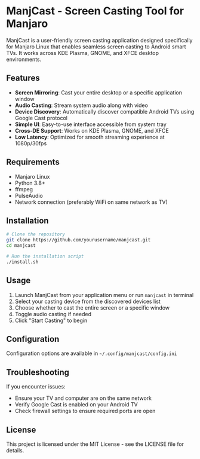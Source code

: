 # ManjCast - Screen Casting Tool for Manjaro

ManjCast is a user-friendly screen casting application designed specifically for Manjaro Linux that enables seamless screen casting to Android smart TVs. It works across KDE Plasma, GNOME, and XFCE desktop environments.

## Features

- **Screen Mirroring**: Cast your entire desktop or a specific application window
- **Audio Casting**: Stream system audio along with video
- **Device Discovery**: Automatically discover compatible Android TVs using Google Cast protocol
- **Simple UI**: Easy-to-use interface accessible from system tray
- **Cross-DE Support**: Works on KDE Plasma, GNOME, and XFCE
- **Low Latency**: Optimized for smooth streaming experience at 1080p/30fps

## Requirements

- Manjaro Linux
- Python 3.8+
- ffmpeg
- PulseAudio
- Network connection (preferably WiFi on same network as TV)

## Installation

```bash
# Clone the repository
git clone https://github.com/yourusername/manjcast.git
cd manjcast

# Run the installation script
./install.sh
```

## Usage

1. Launch ManjCast from your application menu or run `manjcast` in terminal
2. Select your casting device from the discovered devices list
3. Choose whether to cast the entire screen or a specific window
4. Toggle audio casting if needed
5. Click "Start Casting" to begin

## Configuration

Configuration options are available in `~/.config/manjcast/config.ini`

## Troubleshooting

If you encounter issues:
- Ensure your TV and computer are on the same network
- Verify Google Cast is enabled on your Android TV
- Check firewall settings to ensure required ports are open

## License

This project is licensed under the MIT License - see the LICENSE file for details.
